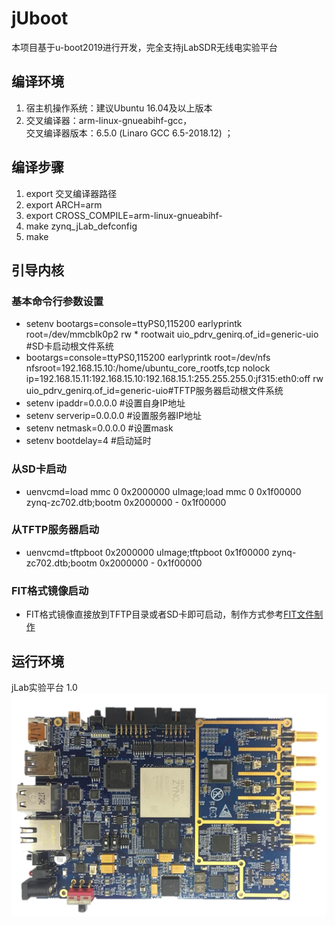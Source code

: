 # jUboot
本项目基于u-boot2019进行开发，完全支持jLabSDR无线电实验平台<br>

## 编译环境
1. 宿主机操作系统：建议Ubuntu 16.04及以上版本 <br>
2. 交叉编译器：arm-linux-gnueabihf-gcc，<br>
   交叉编译器版本：6.5.0 (Linaro GCC 6.5-2018.12) ；<br>

## 编译步骤
1. export 交叉编译器路径
2. export ARCH=arm
3. export CROSS_COMPILE=arm-linux-gnueabihf-
4. make   zynq_jLab_defconfig
5. make

## 引导内核
### 基本命令行参数设置<br>
* setenv bootargs=console=ttyPS0,115200 earlyprintk root=/dev/mmcblk0p2 rw * rootwait uio_pdrv_genirq.of_id=generic-uio  #SD卡启动根文件系统
* bootargs=console=ttyPS0,115200 earlyprintk root=/dev/nfs nfsroot=192.168.15.10:/home/ubuntu_core_rootfs,tcp nolock ip=192.168.15.11:192.168.15.10:192.168.15.1:255.255.255.0:jf315:eth0:off rw uio_pdrv_genirq.of_id=generic-uio#TFTP服务器启动根文件系统
* setenv ipaddr=0.0.0.0     #设置自身IP地址
* setenv serverip=0.0.0.0   #设置服务器IP地址
* setenv netmask=0.0.0.0    #设置mask
* setenv bootdelay=4        #启动延时
### 从SD卡启动

* uenvcmd=load mmc 0 0x2000000 uImage;load mmc 0 0x1f00000 zynq-zc702.dtb;bootm 0x2000000 - 0x1f00000

### 从TFTP服务器启动 
* uenvcmd=tftpboot 0x2000000 uImage;tftpboot 0x1f00000 zynq-zc702.dtb;bootm 0x2000000 - 0x1f00000 

### FIT格式镜像启动
* FIT格式镜像直接放到TFTP目录或者SD卡即可启动，制作方式参考[FIT文件制作](https://123456.com) <br>

## 运行环境
jLab实验平台 1.0<br>
![load picture failed](https://github.com/JFounderSDR/openSCA/blob/master/jLab%E5%AE%9E%E9%AA%8C%E5%B9%B3%E5%8F%B0.png)<br>

